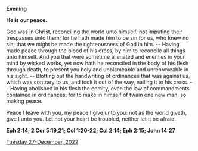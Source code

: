 **Evening**

**He is our peace.**
 
God was in Christ, reconciling the world unto himself, not imputing their trespasses unto them; for he hath made him to be sin for us, who knew no sin; that we might be made the righteousness of God in him. -- Having made peace through the blood of his cross, by him to reconcile all things unto himself. And you that were sometime alienated and enemies in your mind by wicked works, yet now hath he reconciled in the body of his flesh through death, to present you holy and unblameable and unreproveable in his sight. -- Blotting out the handwriting of ordinances that was against us, which was contrary to us, and took it out of the way, nailing it to his cross. -- Having abolished in his flesh the enmity, even the law of commandments contained in ordinances; for to make in himself of twain one new man, so making peace.
 
Peace I leave with you, my peace I give unto you: not as the world giveth, give I unto you. Let not your heart be troubled, neither let it be afraid.  

**Eph 2:14; 2 Cor 5:19,21; Col 1:20-22; Col 2:14; Eph 2:15; John 14:27**

[Tuesday 27-December, 2022](https://t.me/daily_light)
